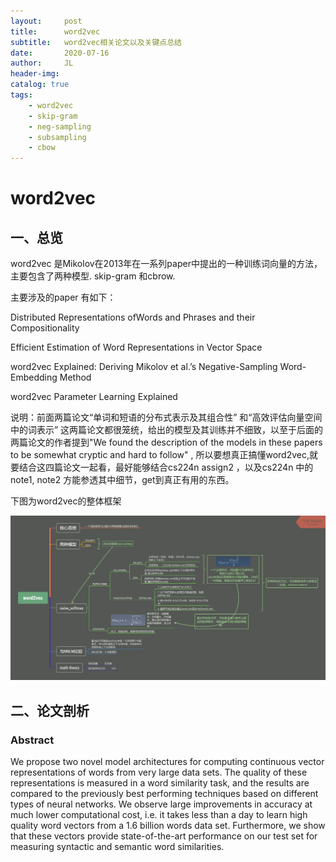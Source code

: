 ```yaml
---
layout:     post
title:      word2vec
subtitle:   word2vec相关论文以及关键点总结
date:       2020-07-16
author:     JL
header-img: 
catalog: true
tags:
    - word2vec
    - skip-gram
    - neg-sampling
	- subsampling
	- cbow
---
```


# word2vec

## 一、总览

word2vec 是Mikolov在2013年在一系列paper中提出的一种训练词向量的方法，主要包含了两种模型. skip-gram 和cbrow.

主要涉及的paper 有如下：

Distributed Representations ofWords and Phrases and their Compositionality

Efficient Estimation of Word Representations in Vector Space

word2vec Explained: Deriving Mikolov et al.’s Negative-Sampling Word-Embedding Method

word2vec Parameter Learning Explained

说明：前面两篇论文“单词和短语的分布式表示及其组合性” 和“高效评估向量空间中的词表示” 这两篇论文都很笼统，给出的模型及其训练并不细致，以至于后面的两篇论文的作者提到"We found the description of the models in these papers to be somewhat cryptic and hard to follow" , 所以要想真正搞懂word2vec,就要结合这四篇论文一起看，最好能够结合cs224n assign2 ，以及cs224n 中的note1, note2 方能参透其中细节，get到真正有用的东西。

下图为word2vec的整体框架

![word2vec](/img/in-post/word2vec/word2vec_framework.png)

## 二、论文剖析

### Abstract

We propose two novel model architectures for computing continuous vector representations of words from very large data sets. The quality of these representations is measured in a word similarity task, and the results are compared to the previously best performing techniques based on different types of neural networks. We observe large improvements in accuracy at much lower computational cost, i.e. it
takes less than a day to learn high quality word vectors from a 1.6 billion words data set. Furthermore, we show that these vectors provide state-of-the-art performance on our test set for measuring syntactic and semantic word similarities.

